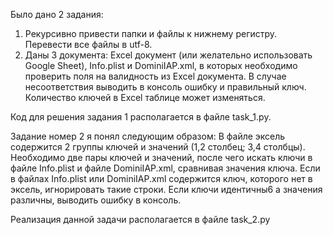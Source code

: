 Было дано 2 задания:

1. Рекурсивно привести папки и файлы к нижнему регистру. Перевести все файлы в utf-8.
2. Даны 3 документа: Excel документ (или желательно использовать Google Sheet), Info.plist и DominiIAP.xml, в которых необходимо проверить поля на валидность из Excel документа. В случае несоответствия выводить в консоль ошибку и правильный ключ. Количество ключей в Excel таблице может изменяться.

Код для решения задания 1 располагается в файле task_1.py.

Задание номер 2 я понял следующим образом: В файле эксель содержится 2 группы ключей и значений (1,2 столбец; 3,4 столбцы). Необходимо две пары ключей и значений, после чего искать ключи в файле Info.plist и файле DominiIAP.xml, сравнивая значения ключа. Если в файлах Info.plist или DominiIAP.xml содержится ключ, которого нет в эксель, игнорировать такие строки. Если ключи идентичны6 а значения различны, выводить ошибку в консоль.

Реализация данной задачи располагается в файле task_2.py
